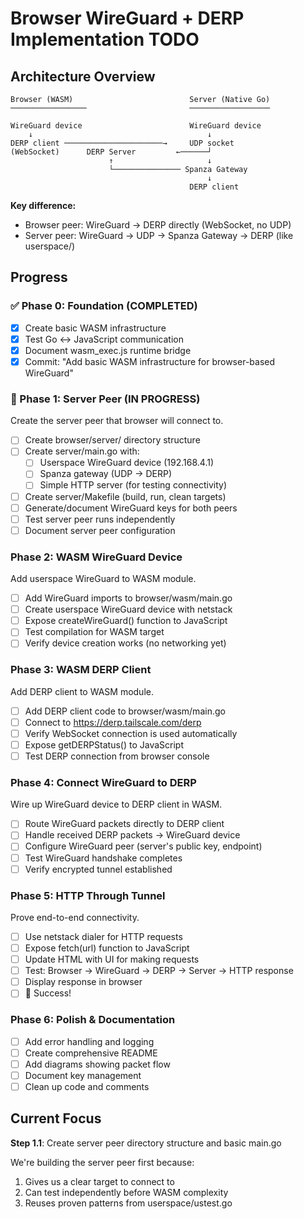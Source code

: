# Browser WireGuard + DERP Implementation TODO

## Architecture Overview

```
Browser (WASM)                          Server (Native Go)
─────────────────                       ──────────────────

WireGuard device                        WireGuard device
    ↓                                       ↓
DERP client ──────────────────────→     UDP socket
(WebSocket)      DERP Server         ←──────┘
                      ↑                     ↓
                      └─────────────── Spanza Gateway
                                            ↓
                                        DERP client
```

**Key difference:**
- Browser peer: WireGuard → DERP directly (WebSocket, no UDP)
- Server peer: WireGuard → UDP → Spanza Gateway → DERP (like userspace/)

## Progress

### ✅ Phase 0: Foundation (COMPLETED)
- [x] Create basic WASM infrastructure
- [x] Test Go ↔ JavaScript communication
- [x] Document wasm_exec.js runtime bridge
- [x] Commit: "Add basic WASM infrastructure for browser-based WireGuard"

### 🚧 Phase 1: Server Peer (IN PROGRESS)
Create the server peer that browser will connect to.

- [ ] Create browser/server/ directory structure
- [ ] Create server/main.go with:
  - [ ] Userspace WireGuard device (192.168.4.1)
  - [ ] Spanza gateway (UDP → DERP)
  - [ ] Simple HTTP server (for testing connectivity)
- [ ] Create server/Makefile (build, run, clean targets)
- [ ] Generate/document WireGuard keys for both peers
- [ ] Test server peer runs independently
- [ ] Document server peer configuration

### Phase 2: WASM WireGuard Device
Add userspace WireGuard to WASM module.

- [ ] Add WireGuard imports to browser/wasm/main.go
- [ ] Create userspace WireGuard device with netstack
- [ ] Expose createWireGuard() function to JavaScript
- [ ] Test compilation for WASM target
- [ ] Verify device creation works (no networking yet)

### Phase 3: WASM DERP Client
Add DERP client to WASM module.

- [ ] Add DERP client code to browser/wasm/main.go
- [ ] Connect to https://derp.tailscale.com/derp
- [ ] Verify WebSocket connection is used automatically
- [ ] Expose getDERPStatus() to JavaScript
- [ ] Test DERP connection from browser console

### Phase 4: Connect WireGuard to DERP
Wire up WireGuard device to DERP client in WASM.

- [ ] Route WireGuard packets directly to DERP client
- [ ] Handle received DERP packets → WireGuard device
- [ ] Configure WireGuard peer (server's public key, endpoint)
- [ ] Test WireGuard handshake completes
- [ ] Verify encrypted tunnel established

### Phase 5: HTTP Through Tunnel
Prove end-to-end connectivity.

- [ ] Use netstack dialer for HTTP requests
- [ ] Expose fetch(url) function to JavaScript
- [ ] Update HTML with UI for making requests
- [ ] Test: Browser → WireGuard → DERP → Server → HTTP response
- [ ] Display response in browser
- [ ] 🎉 Success!

### Phase 6: Polish & Documentation
- [ ] Add error handling and logging
- [ ] Create comprehensive README
- [ ] Add diagrams showing packet flow
- [ ] Document key management
- [ ] Clean up code and comments

## Current Focus

**Step 1.1**: Create server peer directory structure and basic main.go

We're building the server peer first because:
1. Gives us a clear target to connect to
2. Can test independently before WASM complexity
3. Reuses proven patterns from userspace/ustest.go
